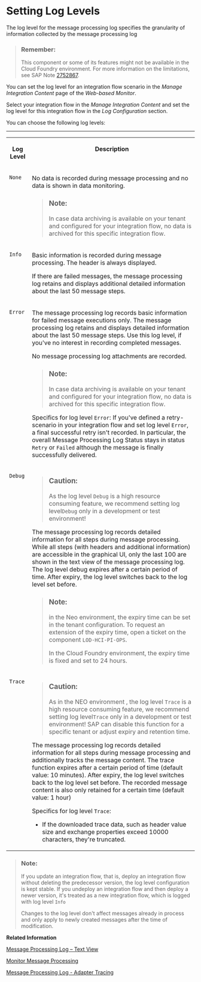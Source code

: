 <!-- loio4e6d3fc3f34544f6ac5289268b653ad1 -->

# Setting Log Levels

The log level for the message processing log specifies the granularity of information collected by the message processing log

> ### Remember:  
> This component or some of its features might not be available in the Cloud Foundry environment. For more information on the limitations, see SAP Note [2752867](https://me.sap.com/notes/2752867).

You can set the log level for an integration flow scenario in the *Manage Integration Content* page of the *Web-based Monitor*.

Select your integration flow in the *Manage Integration Content* and set the log level for this integration flow in the *Log Configuration* section.

You can choose the following log levels:

****


<table>
<tr>
<th valign="top">

Log Level



</th>
<th valign="top">

Description



</th>
</tr>
<tr>
<td valign="top">

`None`



</td>
<td valign="top">

No data is recorded during message processing and no data is shown in data monitoring.

> ### Note:  
> In case data archiving is available on your tenant and configured for your integration flow, no data is archived for this specific integration flow.



</td>
</tr>
<tr>
<td valign="top">

`Info`



</td>
<td valign="top">

Basic information is recorded during message processing. The header is always displayed.

If there are failed messages, the message processing log retains and displays additional detailed information about the last 50 message steps.



</td>
</tr>
<tr>
<td valign="top">

`Error`



</td>
<td valign="top">

The message processing log records basic information for failed message executions only. The message processing log retains and displays detailed information about the last 50 message steps. Use this log level, if you've no interest in recording completed messages.

No message processing log attachments are recorded.

> ### Note:  
> In case data archiving is available on your tenant and configured for your integration flow, no data is archived for this specific integration flow.

Specifics for log level `Error`: If you've defined a retry-scenario in your integration flow and set log level `Error`, a final successful retry isn't recorded. In particular, the overall Message Processing Log Status stays in status `Retry` or `Failed` although the message is finally successfully delivered.



</td>
</tr>
<tr>
<td valign="top">

`Debug`



</td>
<td valign="top">

> ### Caution:  
> As the log level `Debug` is a high resource consuming feature, we recommend setting log level`Debug` only in a development or test environment!

The message processing log records detailed information for all steps during message processing. While all steps \(with headers and additional information\) are accessible in the graphical UI, only the last 100 are shown in the text view of the message processing log. The log level debug expires after a certain period of time. After expiry, the log level switches back to the log level set before.

> ### Note:  
> in the Neo environment, the expiry time can be set in the tenant configuration. To request an extension of the expiry time, open a ticket on the component `LOD-HCI-PI-OPS`.
> 
> In the Cloud Foundry environment, the expiry time is fixed and set to 24 hours.



</td>
</tr>
<tr>
<td valign="top">

`Trace`



</td>
<td valign="top">

> ### Caution:  
> As in the NEO environment , the log level `Trace` is a high resource consuming feature, we recommend setting log level`Trace` only in a development or test environment! SAP can disable this function for a specific tenant or adjust expiry and retention time.

The message processing log records detailed information for all steps during message processing and additionally tracks the message content. The trace function expires after a certain period of time \(default value: 10 minutes\). After expiry, the log level switches back to the log level set before. The recorded message content is also only retained for a certain time \(default value: 1 hour\)

Specifics for log level `Trace`:

-   If the downloaded trace data, such as header value size and exchange properties exceed 10000 characters, they're truncated.



</td>
</tr>
</table>

> ### Note:  
> If you update an integration flow, that is, deploy an integration flow without deleting the predecessor version, the log level configuration is kept stable. If you undeploy an integration flow and then deploy a newer version, it's treated as a new integration flow, which is logged with log level `Info` 
> 
> Changes to the log level don't affect messages already in process and only apply to newly created messages after the time of modification.

**Related Information**  


[Message Processing Log – Text View](message-processing-log-text-view-718309a.md "The message processing log displays structured information on the processing of a message.")

[Monitor Message Processing](monitor-message-processing-314df3f.md "The message monitor provides an overview of the messages processed on a tenant and allows you to display the details for individual messages.")

[Message Processing Log - Adapter Tracing](message-processing-log-adapter-tracing-a9db4ea.md "The adapter tracing is part of the regular tracing feature and the payloads are recorded if you have set the log level to Trace.")

